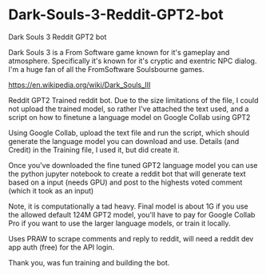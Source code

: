 # Dark-Souls-3-Reddit-GPT2-bot
Dark Souls 3 Reddit GPT2 bot

Dark Souls 3 is a From Software game known for it's gameplay and atmosphere. Specifically it's known for it's cryptic and exentric NPC dialog. I'm a huge fan of all the FromSoftware Soulsbourne games.

https://en.wikipedia.org/wiki/Dark_Souls_III

Reddit GPT2 Trained reddit bot. Due to the size limitations of the file, I could not upload the trained model, so rather I've attached the text used, and a script on how to finetune a language model on Google Collab using GPT2

Using Google Collab, upload the text file and run the script, which should generate the language model you can download and use. Details (and Credit) in the Training file, I used it, but did create it.

Once you've downloaded the fine tuned GPT2 language model you can use the python jupyter notebook to create a reddit bot that will generate text based on a input (needs GPU) and post to the highests voted comment (which it took as an input)

Note, it is computationally a tad heavy. Final model is about 1G if you use the allowed default 124M GPT2 model, you'll have to pay for Google Collab Pro if you want to use the larger language models, or train it locally.

Uses PRAW to scrape comments and reply to reddit, will need a reddit dev app auth (free) for the API login.

Thank you, was fun training and building the bot. 


